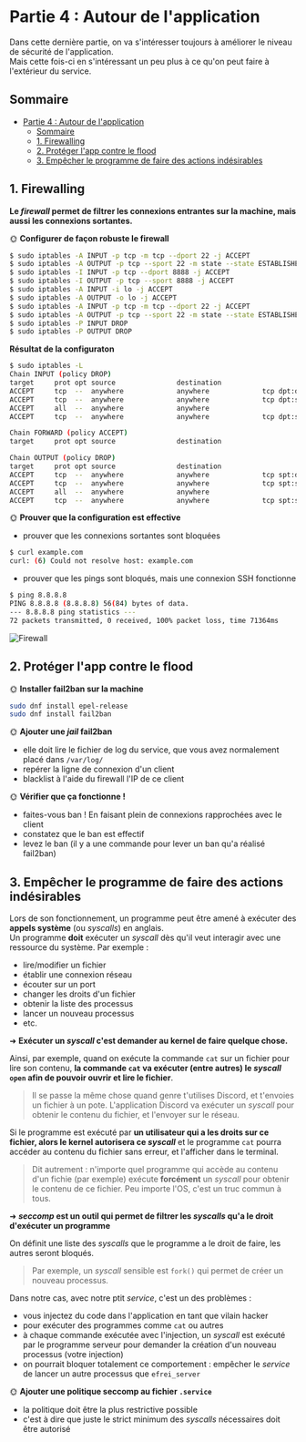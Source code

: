 # Partie 4 : Autour de l'application

Dans cette dernière partie, on va s'intéresser toujours à améliorer le niveau de sécurité de l'application.  
Mais cette fois-ci en s'intéressant un peu plus à ce qu'on peut faire à l'extérieur du service.

## Sommaire

- [Partie 4 : Autour de l'application](#partie-4--autour-de-lapplication)
  - [Sommaire](#sommaire)
  - [1. Firewalling](#1-firewalling)
  - [2. Protéger l'app contre le flood](#2-protéger-lapp-contre-le-flood)
  - [3. Empêcher le programme de faire des actions indésirables](#3-empêcher-le-programme-de-faire-des-actions-indésirables)

## 1. Firewalling

**Le *firewall* permet de filtrer les connexions entrantes sur la machine, mais aussi les connexions sortantes.**

🌞 **Configurer de façon robuste le firewall**

```bash
$ sudo iptables -A INPUT -p tcp -m tcp --dport 22 -j ACCEPT
$ sudo iptables -A OUTPUT -p tcp --sport 22 -m state --state ESTABLISHED -j ACCEPT
$ sudo iptables -I INPUT -p tcp --dport 8888 -j ACCEPT
$ sudo iptables -I OUTPUT -p tcp --sport 8888 -j ACCEPT
$ sudo iptables -A INPUT -i lo -j ACCEPT
$ sudo iptables -A OUTPUT -o lo -j ACCEPT
$ sudo iptables -A INPUT -p tcp -m tcp --dport 22 -j ACCEPT
$ sudo iptables -A OUTPUT -p tcp --sport 22 -m state --state ESTABLISHED -j ACCEPT
$ sudo iptables -P INPUT DROP
$ sudo iptables -P OUTPUT DROP
```
**Résultat de la configuraton**
```bash
$ sudo iptables -L
Chain INPUT (policy DROP)
target     prot opt source               destination
ACCEPT     tcp  --  anywhere             anywhere             tcp dpt:ddi-tcp-1
ACCEPT     tcp  --  anywhere             anywhere             tcp dpt:ssh
ACCEPT     all  --  anywhere             anywhere
ACCEPT     tcp  --  anywhere             anywhere             tcp dpt:ssh

Chain FORWARD (policy ACCEPT)
target     prot opt source               destination

Chain OUTPUT (policy DROP)
target     prot opt source               destination
ACCEPT     tcp  --  anywhere             anywhere             tcp spt:ddi-tcp-1
ACCEPT     tcp  --  anywhere             anywhere             tcp spt:ssh state ESTABLISHED
ACCEPT     all  --  anywhere             anywhere
ACCEPT     tcp  --  anywhere             anywhere             tcp spt:ssh state ESTABLISHED
```

🌞 **Prouver que la configuration est effective**

- prouver que les connexions sortantes sont bloquées
```bash
$ curl example.com
curl: (6) Could not resolve host: example.com
```
- prouver que les pings sont bloqués, mais une connexion SSH fonctionne
```bash
$ ping 8.8.8.8
PING 8.8.8.8 (8.8.8.8) 56(84) bytes of data.
--- 8.8.8.8 ping statistics ---
72 packets transmitted, 0 received, 100% packet loss, time 71364ms
```

![Firewall](./img/fw.jpg)

## 2. Protéger l'app contre le flood

🌞 **Installer fail2ban sur la machine**
```bash
sudo dnf install epel-release
sudo dnf install fail2ban
```

🌞 **Ajouter une *jail* fail2ban**

- elle doit lire le fichier de log du service, que vous avez normalement placé dans `/var/log/`
- repérer la ligne de connexion d'un client
- blacklist à l'aide du firewall l'IP de ce client

🌞 **Vérifier que ça fonctionne !**

- faites-vous ban ! En faisant plein de connexions rapprochées avec le client
- constatez que le ban est effectif
- levez le ban (il y a une commande pour lever un ban qu'a réalisé fail2ban)

## 3. Empêcher le programme de faire des actions indésirables

Lors de son fonctionnement, un programme peut être amené à exécuter des **appels système** (ou *syscalls*) en anglais.  
Un programme **doit** exécuter un *syscall* dès qu'il veut interagir avec une ressource du système. Par exemple :

- lire/modifier un fichier
- établir une connexion réseau
- écouter sur un port
- changer les droits d'un fichier
- obtenir la liste des processus
- lancer un nouveau processus
- etc.

➜ **Exécuter un *syscall* c'est demander au kernel de faire quelque chose.**

Ainsi, par exemple, quand on exécute la commande `cat` sur un fichier pour lire son contenu, **la commande `cat` va exécuter (entre autres) le *syscall* `open` afin de pouvoir ouvrir et lire le fichier**.

> Il se passe la même chose quand genre t'utilises Discord, et t'envoies un fichier à un pote. L'application Discord va exécuter un *syscall* pour obtenir le contenu du fichier, et l'envoyer sur le réseau.

Si le programme est exécuté par **un utilisateur qui a les droits sur ce fichier, alors le kernel autorisera ce *syscall*** et le programme `cat` pourra accéder au contenu du fichier sans erreur, et l'afficher dans le terminal.

> Dit autrement : n'importe quel programme qui accède au contenu d'un fichie (par exemple) exécute **forcément** un *syscall* pour obtenir le contenu de ce fichier. Peu importe l'OS, c'est un truc commun à tous.

➜ ***seccomp* est un outil qui permet de filtrer les *syscalls* qu'a le droit d'exécuter un programme**

On définit une liste des *syscalls* que le programme a le droit de faire, les autres seront bloqués.

> Par exemple, un *syscall* sensible est `fork()` qui permet de créer un nouveau processus.

Dans notre cas, avec notre ptit *service*, c'est un des problèmes :

- vous injectez du code dans l'application en tant que vilain hacker
- pour exécuter des programmes comme `cat` ou autres
- à chaque commande exécutée avec l'injection, un *syscall* est exécuté par le programme serveur pour demander la création d'un nouveau processus (votre injection)
- on pourrait bloquer totalement ce comportement : empêcher le *service* de lancer un autre processus que `efrei_server`

🌞 **Ajouter une politique seccomp au fichier `.service`**

- la politique doit être la plus restrictive possible
- c'est à dire que juste le strict minimum des *syscalls* nécessaires doit être autorisé